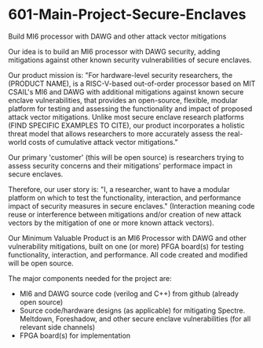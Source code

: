 # 601-Main-Project-Secure-Enclaves
Build MI6 processor with DAWG and other attack vector mitigations

Our idea is to build an MI6 processor with DAWG security, adding mitigations against other known security vulnerabilities of secure enclaves. 

Our product mission is: "For hardware-level security researchers, the (PRODUCT NAME), is a RISC-V-based out-of-order processor based on MIT CSAIL's MI6 and DAWG with additional mitigations against known secure enclave vulnerabilities, that provides an open-source, flexible, modular platform for testing and assessing the functionality and impact of proposed attack vector mitigations. Unlike most secure enclave research platforms (FIND SPECIFIC EXAMPLES TO CITE), our product incorporates a holistic threat model that allows researchers to more accurately assess the real-world costs of cumulative attack vector mitigations."

Our primary 'customer' (this will be open source) is researchers trying to assess security concerns and their mitigations' performace impact in secure enclaves.

Therefore, our user story is: "I, a researcher, want to have a modular platform on which to test the functionality, interaction, and performance impact of security measures in secure enclaves." (Interaction meaning code reuse or interference between mitigations and/or creation of new attack vectors by the mitigation of one or more known attack vectors).

Our Minimum Valuable Product is an MI6 Processor with DAWG and other vulnerability mitigations, built on one (or more) PFGA board(s) for testing functionality, interaction, and performance. All code created and modified will be open source.

The major components needed for the project are:
- MI6 and DAWG source code (verilog and C++) from github (already open source)
- Source code/hardware designs (as applicable) for mitigating Spectre. Meltdown, Foreshadow, and other secure enclave vulnerabilities (for all relevant side channels)
- FPGA board(s) for implementation

